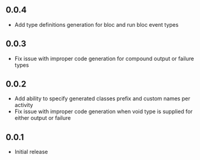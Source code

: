 ## 0.0.4

- Add type definitions generation for bloc and run bloc event types

## 0.0.3

- Fix issue with improper code generation for compound output or failure types

## 0.0.2

- Add ability to specify generated classes prefix and custom names per activity
- Fix issue with improper code generation when void type is supplied for either output or failure

## 0.0.1

- Initial release